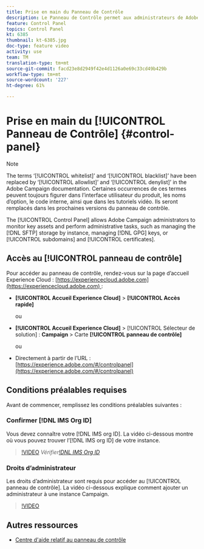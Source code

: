 ```yaml
---
title: Prise en main du Panneau de Contrôle
description: Le Panneau de Contrôle permet aux administrateurs de Adobe Campaign de surveiller les ressources clés et d’effectuer des tâches d’administration, telles que la gestion de l’enregistrement SFTP par instance, la gestion des clés GPG ou des sous-domaines et certificats.
feature: Control Panel
topics: Control Panel
kt: 6385
thumbnail: kt-6385.jpg
doc-type: feature video
activity: use
team: TM
translation-type: tm+mt
source-git-commit: facd23e8d2949f42e4d1126a0e69c33cd49b429b
workflow-type: tm+mt
source-wordcount: '227'
ht-degree: 61%

---
```



# Prise en main du [!UICONTROL Panneau de Contrôle] {#control-panel}

>[!NOTE]
>
>The terms ‘[!UICONTROL whitelist]’ and ‘[!UICONTROL blacklist]’ have been replaced by ‘[!UICONTROL allowlist]’ and ‘[!UICONTROL denylist]’ in the Adobe Campaign documentation. Certaines occurrences de ces termes peuvent toujours figurer dans l’interface utilisateur du produit, les noms d’option, le code interne, ainsi que dans les tutoriels vidéo. Ils seront remplacés dans les prochaines versions du panneau de contrôle.

The [!UICONTROL Control Panel] allows Adobe Campaign administrators to monitor key assets and perform administrative tasks, such as managing the [!DNL SFTP] storage by instance, managing [!DNL GPG] keys, or [!UICONTROL subdomains] and [!UICONTROL certificates].

## Accès au [!UICONTROL panneau de contrôle]

Pour accéder au panneau de contrôle, rendez-vous sur la page d’accueil Experience Cloud : [https://experiencecloud.adobe.com](https://experiencecloud.adobe.com) :

* **[!UICONTROL Accueil Experience Cloud]** > **[!UICONTROL Accès rapide]**

   ou
* **[!UICONTROL Accueil Experience Cloud]** > [!UICONTROL Sélecteur de solution] : **Campaign** > Carte **[!UICONTROL panneau de contrôle]**

   ou

* Directement à partir de l’URL : [https://experience.adobe.com/#/controlpanel](https://experience.adobe.com/#/controlpanel)

## Conditions préalables requises

Avant de commencer, remplissez les conditions préalables suivantes :

### Confirmer [!DNL IMS Org ID]

Vous devez connaître votre [!DNL IMS org ID]. La vidéo ci-dessous montre où vous pouvez trouver l’[!DNL IMS org ID] de votre instance.

>[!VIDEO](https://video.tv.adobe.com/v/27183?quality=12)
*Vérifier[!DNL IMS Org ID](00:26 min)*

### Droits d’administrateur

Les droits d’administrateur sont requis pour accéder au [!UICONTROL panneau de contrôle].
La vidéo ci-dessous explique comment ajouter un administrateur à une instance Campaign.

>[!VIDEO](https://video.tv.adobe.com/v/27147?quality=12)

## Autres ressources

* [Centre d&#39;aide relatif au panneau de contrôle](https://docs.adobe.com/content/help/fr-FR/control-panel/using/control-panel-home.html)

